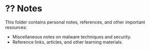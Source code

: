 # ?? Notes 
This folder contains personal notes, references, and other important resources: 
- Miscellaneous notes on malware techniques and security. 
- Reference links, articles, and other learning materials. 

